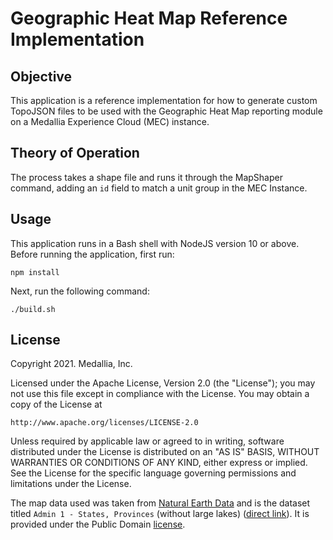 # Geographic Heat Map Reference Implementation

## Objective

This application is a reference implementation for how to generate custom 
TopoJSON files to be used with the Geographic Heat Map reporting module on a 
Medallia Experience Cloud (MEC) instance.  

## Theory of Operation

The process takes a shape file and runs it through the MapShaper command, adding 
an `id` field to match a unit group in the MEC Instance.

## Usage

This application runs in a Bash shell with NodeJS version 10 or above.  Before 
running the application, first run:

```
npm install
```

Next, run the following command:

```
./build.sh
```

## License

Copyright 2021.  Medallia, Inc.

Licensed under the Apache License, Version 2.0 (the "License"); you may
not use this file except in compliance with the License.  You may obtain
a copy of the License at

    http://www.apache.org/licenses/LICENSE-2.0

Unless required by applicable law or agreed to in writing, software
distributed under the License is distributed on an "AS IS" BASIS,
WITHOUT WARRANTIES OR CONDITIONS OF ANY KIND, either express or implied.
See the License for the specific language governing permissions and
limitations under the License.

The map data used was taken from [Natural Earth Data][naturalearthdata] and is the
dataset titled `Admin 1 - States, Provinces` (without large lakes) ([direct link][sourcedata]).
It is provided under the Public Domain [license][license].

[comment]: # (The below is a list of external links used)
[naturalearthdata]: http://www.naturalearthdata.com/downloads/110m-cultural-vectors
[license]: https://www.naturalearthdata.com/about/terms-of-use
[sourcedata]: https://www.naturalearthdata.com/download/110m/cultural/ne_110m_admin_1_states_provinces_lakes.zip